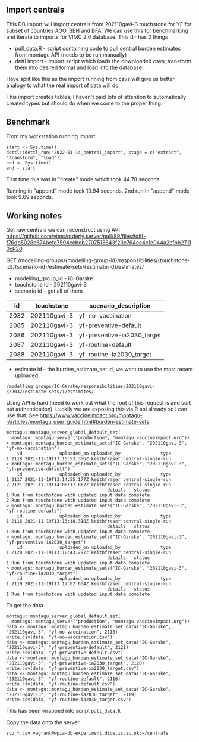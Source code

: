 ## Import centrals 

This DB import will import centrals from 202110gavi-3 touchstone for YF for subset of countries AGO, BEN and BFA. We can use this for benchmarking and iterate to imports for VIMC 2.0 database. This dir has 2 things

* pull_data.R - script containing code to pull central burden estimates from montagu API (needs to be run manually)
* dettl import - import script which loads the downloaded csvs, transform them into desired format and load into the database

Have split like this as the import running from csvs will give us better analogy to what the real import of data will do.

This import creates tables, I haven't paid lots of attention to automatically created types but should do when we come to the proper thing.

## Benchmark

From my workstation running import: 

```
start <- Sys.time()
dettl::dettl_run("2022-03-14_central_import", stage = c("extract", "transform", "load"))
end <- Sys.time()
end - start
```
First time this was in "create" mode which took 44.78 seconds.

Running in "append" mode took 10.94 seconds.
2nd run in "append" mode took 9.69 seconds.

## Working notes

Get raw centrals we can reconstruct using API https://github.com/vimc/orderly.server/pull/89/files#diff-f76db5028d674befe7594cebdb2707518843f23e764ee4c1e044a2efbb27110cR20

GET /modelling-groups/{modelling-group-id}/responsibilities/{touchstone-id}/{scenario-id}/estimate-sets/{estimate-id}/estimates/
* modelling_group_id - IC-Garske
* touchstone id - 202110gavi-3
* scenario id - get all of them

| id |  touchstone |  scenario_description |
| --- | --- | --- |
| 2032 | 202110gavi-3 | yf-no-vaccination  |
| 2085 | 202110gavi-3 | yf-preventive-default |
| 2086 | 202110gavi-3 | yf-preventive-ia2030_target |
| 2087 | 202110gavi-3 | yf-routine-default                   |
| 2088 | 202110gavi-3 | yf-routine-ia2030_target         |
* estimate id - the burden_estimate_set id, we want to use the most recent uploaded

`/modelling_groups/IC-Garske/responsibilities/202110gavi-3/2032/estimate-sets/1/estimates/`

Using API is hard (need to work out what the root of this request is and sort out authentication). Luckily we are exposing this via R api already so I can use that. See https://www.vaccineimpact.org/montagu-r/articles/montagu_user_guide.html#burden-estimate-sets

```
montagu::montagu_server_global_default_set(
  montagu::montagu_server("production", "montagu.vaccineimpact.org"))
> montagu::montagu_burden_estimate_sets("IC-Garske", "202110gavi-3", "yf-no-vaccination")
    id              uploaded_on uploaded_by               type
1 2118 2021-11-19T13:15:53.356Z keithfraser central-single-run
> montagu::montagu_burden_estimate_sets("IC-Garske", "202110gavi-3", "yf-preventive-default")
    id              uploaded_on uploaded_by               type
1 2117 2021-11-19T13:14:55.177Z keithfraser central-single-run
2 2121 2021-11-19T14:08:17.867Z keithfraser central-single-run
                                      details   status
1 Run from touchstone with updated input data complete
2 Run from touchstone with updated input data complete
> montagu::montagu_burden_estimate_sets("IC-Garske", "202110gavi-3", "yf-routine-default")
    id              uploaded_on uploaded_by               type
1 2116 2021-11-19T13:13:18.318Z keithfraser central-single-run
                                      details   status
1 Run from touchstone with updated input data complete
> montagu::montagu_burden_estimate_sets("IC-Garske", "202110gavi-3", "yf-preventive-ia2030_target")
    id              uploaded_on uploaded_by               type
1 2120 2021-11-19T13:18:43.297Z keithfraser central-single-run
                                      details   status
1 Run from touchstone with updated input data complete
> montagu::montagu_burden_estimate_sets("IC-Garske", "202110gavi-3", "yf-routine-ia2030_target")
    id              uploaded_on uploaded_by               type
1 2119 2021-11-19T13:17:02.654Z keithfraser central-single-run
                                      details   status
1 Run from touchstone with updated input data complete
```
To get the data
```
montagu::montagu_server_global_default_set(
  montagu::montagu_server("production", "montagu.vaccineimpact.org"))
data <- montagu::montagu_burden_estimate_set_data("IC-Garske", "202110gavi-3", "yf-no-vaccination", 2118)
write.csv(data, "yf-no-vaccination.csv")
data <- montagu::montagu_burden_estimate_set_data("IC-Garske", "202110gavi-3", "yf-preventive-default", 2121)
write.csv(data, "yf-preventive-default.csv")
data <- montagu::montagu_burden_estimate_set_data("IC-Garske", "202110gavi-3", "yf-preventive-ia2030_target", 2120)
write.csv(data, "yf-preventive-ia2030_target.csv")
data <- montagu::montagu_burden_estimate_set_data("IC-Garske", "202110gavi-3", "yf-routine-default", 2116)
write.csv(data, "yf-routine-default.csv")
data <- montagu::montagu_burden_estimate_set_data("IC-Garske", "202110gavi-3", "yf-routine-ia2030_target", 2119)
write.csv(data, "yf-routine-ia2030_target.csv")
```

This has been wrapped into script `pull_data.R`

Copy the data onto the server

```
scp *.csv vagrant@wpia-db-experiment.dide.ic.ac.uk:~/centrals
```
